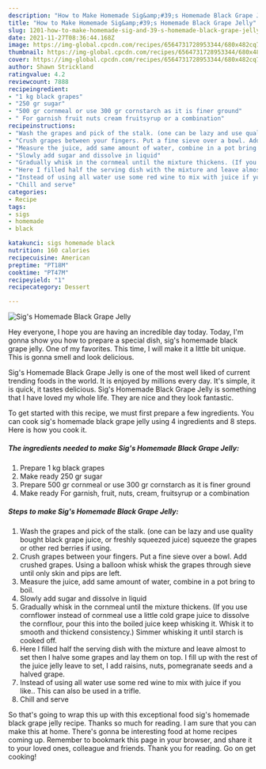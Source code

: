 ```yaml
---
description: "How to Make Homemade Sig&amp;#39;s Homemade Black Grape Jelly"
title: "How to Make Homemade Sig&amp;#39;s Homemade Black Grape Jelly"
slug: 1201-how-to-make-homemade-sig-and-39-s-homemade-black-grape-jelly
date: 2021-11-27T08:36:44.168Z
image: https://img-global.cpcdn.com/recipes/6564731728953344/680x482cq70/sigs-homemade-black-grape-jelly-recipe-main-photo.jpg
thumbnail: https://img-global.cpcdn.com/recipes/6564731728953344/680x482cq70/sigs-homemade-black-grape-jelly-recipe-main-photo.jpg
cover: https://img-global.cpcdn.com/recipes/6564731728953344/680x482cq70/sigs-homemade-black-grape-jelly-recipe-main-photo.jpg
author: Shawn Strickland
ratingvalue: 4.2
reviewcount: 7888
recipeingredient:
- "1 kg black grapes"
- "250 gr sugar"
- "500 gr cornmeal or use 300 gr cornstarch as it is finer ground"
- " For garnish fruit nuts cream fruitsyrup or a combination"
recipeinstructions:
- "Wash the grapes and pick of the stalk. (one can be lazy and use quality bought black grape juice, or freshly squeezed juice) squeeze the grapes or other red berries if using."
- "Crush grapes between your fingers. Put a fine sieve over a bowl. Add crushed grapes. Using a balloon whisk whisk the grapes through sieve until only skin and pips are left."
- "Measure the juice, add same amount of water, combine in a pot bring to boil."
- "Slowly add sugar and dissolve in liquid"
- "Gradually whisk in the cornmeal until the mixture thickens. (If you use cornflower instead of cornmeal use a little cold grape juice to dissolve the cornflour, pour this into the boiled juice keep whisking it. Whisk it to smooth and thickend consistency.) Simmer whisking it until starch is cooked off."
- "Here I filled half the serving dish with the mixture and leave almost to set then I halve some grapes and lay them on top. I fill up with the rest of the juice jelly leave to set, I add raisins, nuts, pomegranate seeds and a halved grape."
- "Instead of using all water use some red wine to mix with juice if you like.. This can also be used in a trifle."
- "Chill and serve"
categories:
- Recipe
tags:
- sigs
- homemade
- black

katakunci: sigs homemade black 
nutrition: 160 calories
recipecuisine: American
preptime: "PT18M"
cooktime: "PT47M"
recipeyield: "1"
recipecategory: Dessert

---
```



![Sig&#39;s Homemade Black Grape Jelly](https://img-global.cpcdn.com/recipes/6564731728953344/680x482cq70/sigs-homemade-black-grape-jelly-recipe-main-photo.jpg)

Hey everyone, I hope you are having an incredible day today. Today, I'm gonna show you how to prepare a special dish, sig&#39;s homemade black grape jelly. One of my favorites. This time, I will make it a little bit unique. This is gonna smell and look delicious.



Sig&#39;s Homemade Black Grape Jelly is one of the most well liked of current trending foods in the world. It is enjoyed by millions every day. It's simple, it is quick, it tastes delicious. Sig&#39;s Homemade Black Grape Jelly is something that I have loved my whole life. They are nice and they look fantastic.


To get started with this recipe, we must first prepare a few ingredients. You can cook sig&#39;s homemade black grape jelly using 4 ingredients and 8 steps. Here is how you cook it.

<!--inarticleads1-->

##### The ingredients needed to make Sig&#39;s Homemade Black Grape Jelly:

1. Prepare 1 kg black grapes
1. Make ready 250 gr sugar
1. Prepare 500 gr cornmeal or use 300 gr cornstarch as it is finer ground
1. Make ready  For garnish, fruit, nuts, cream, fruitsyrup or a combination




<!--inarticleads2-->

##### Steps to make Sig&#39;s Homemade Black Grape Jelly:

1. Wash the grapes and pick of the stalk. (one can be lazy and use quality bought black grape juice, or freshly squeezed juice) squeeze the grapes or other red berries if using.
1. Crush grapes between your fingers. Put a fine sieve over a bowl. Add crushed grapes. Using a balloon whisk whisk the grapes through sieve until only skin and pips are left.
1. Measure the juice, add same amount of water, combine in a pot bring to boil.
1. Slowly add sugar and dissolve in liquid
1. Gradually whisk in the cornmeal until the mixture thickens. (If you use cornflower instead of cornmeal use a little cold grape juice to dissolve the cornflour, pour this into the boiled juice keep whisking it. Whisk it to smooth and thickend consistency.) Simmer whisking it until starch is cooked off.
1. Here I filled half the serving dish with the mixture and leave almost to set then I halve some grapes and lay them on top. I fill up with the rest of the juice jelly leave to set, I add raisins, nuts, pomegranate seeds and a halved grape.
1. Instead of using all water use some red wine to mix with juice if you like.. This can also be used in a trifle.
1. Chill and serve




So that's going to wrap this up with this exceptional food sig&#39;s homemade black grape jelly recipe. Thanks so much for reading. I am sure that you can make this at home. There's gonna be interesting food at home recipes coming up. Remember to bookmark this page in your browser, and share it to your loved ones, colleague and friends. Thank you for reading. Go on get cooking!

